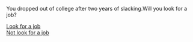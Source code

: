 You dropped out of college after two years of slacking.Will you look for a job?
  
[Look for a job](lookforjob.md)  
[Not look for a job](deadend-job/nolookforjob.md)  